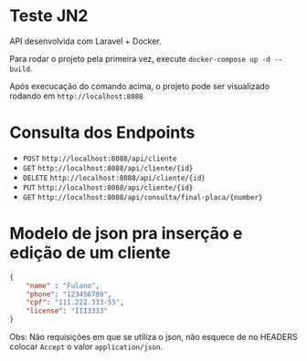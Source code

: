 # Teste JN2  

API desenvolvida com Laravel + Docker.  
  
Para rodar o projeto pela primeira vez, execute `docker-compose up -d --build`.  

Após execucação do comando acima, o projeto pode ser visualizado rodando em `http://localhost:8088`  

# Consulta dos Endpoints  
  
- `POST` `http://localhost:8088/api/cliente`
- `GET` `http://localhost:8088/api/cliente/{id}`
- `DELETE` `http://localhost:8088/api/cliente/{id}`
- `PUT` `http://localhost:8088/api/cliente/{id}`
- `GET` `http://localhost:8088/api/consulta/final-placa/{number}`

# Modelo de json pra inserção e edição de um cliente

```json
{
    "name" : "Fulano",
    "phone": "123456789",
    "cpf": "111.222.333-55",
    "license": "III3333"
}
```

Obs: Não requisições em que se utiliza o json, não esquece de no HEADERS colocar `Accept` o valor `application/json`.